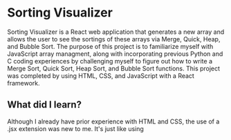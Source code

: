 # Sorting Visualizer

Sorting Visualizer is a React web application that generates a new array and allows the user to see the sortings of these arrays via Merge, Quick, Heap, and Bubble Sort. The purpose of this project is to familiarize myself with JavaScript array managment, along with incorporating previous Python and C coding experiences by challenging myself to figure out how to write a Merge Sort, Quick Sort, Heap Sort, and Bubble Sort functions. This project was completed by using HTML, CSS, and JavaScript with a React framework.

## What did I learn?

Although I already have prior experience with HTML and CSS, the use of a .jsx extension was new to me. It's just like using <script> in an HTML file, but vice versa in this case. This project has mostly helped me better understand array manipulation in JavaScript, just like Python, C, and C++. I have taken insightful information from YouTube videos that helped me visualize the sorting methods. The links are provided below:

https://www.youtube.com/watch?v=4VqmGXwpLqc&list=PL9xmBV_5YoZOZSbGAXAPIq1BeUf4j20pl -- Merge Sort

https://www.youtube.com/watch?v=Hoixgm4-P4M&list=PL9xmBV_5YoZOZSbGAXAPIq1BeUf4j20pl&index=2 -- Quick Sort

https://www.youtube.com/watch?v=2DmK_H7IdTo&list=PL9xmBV_5YoZOZSbGAXAPIq1BeUf4j20pl&index=6 -- Heap Sort

https://www.youtube.com/watch?v=xli_FI7CuzA&list=PL9xmBV_5YoZOZSbGAXAPIq1BeUf4j20pl&index=3 -- Bubble Sort

## Access

I have published this site to GitHub Pages, the link is provided here:
https://fawazm30.github.io/SortingVisualizer/

If you want to run this project locally then just git clone it:
```
git clone https://github.com/fawazm30/SortingVisualizer.git
cd SortingVisualizer
```
